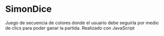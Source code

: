 # SimonDice
Juego de secuencia de colores donde el usuario debe seguirla por medio de clics para poder ganar la partida. Realizado con JavaScript
